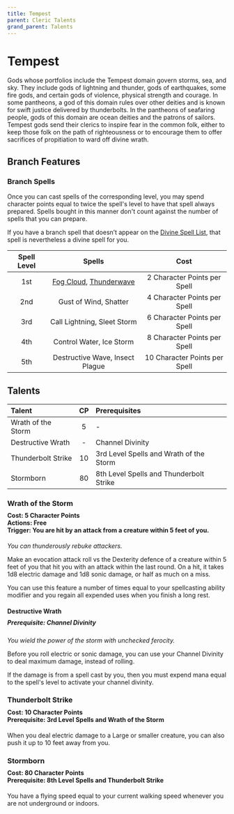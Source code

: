 ```yaml
---
title: Tempest
parent: Cleric Talents
grand_parent: Talents
---
```


# Tempest
Gods whose portfolios include the Tempest domain govern storms, sea, and sky. They include gods of lightning and thunder, gods of earthquakes, some fire gods, and certain gods of violence, physical strength and courage. In some pantheons, a god of this domain rules over other deities and is known for swift justice delivered by thunderbolts. In the pantheons of seafaring people, gods of this domain are ocean deities and the patrons of sailors. Tempest gods send their clerics to inspire fear in the common folk, either to keep those folk on the path of righteousness or to encourage them to offer sacrifices of propitiation to ward off divine wrath.

## Branch Features

### Branch Spells
Once you can cast spells of the corresponding level, you may spend character points equal to twice the spell's level to have that spell always prepared. Spells bought in this manner don't count against the number of spells that you can prepare.
 
If you have a branch spell that doesn’t appear on the [Divine Spell List](https://stormchaserroleplaying.com/stormchaserRPG/Spells/Lists/Divine/), that spell is nevertheless a divine spell for you.
 
| Spell Level | Spells | Cost |
|:-----------:|:------:|:----:|
| 1st | [Fog Cloud](https://stormchaserroleplaying.com/stormchaserRPG/Spells/1/Conjuration/#fog-cloud), [Thunderwave](https://stormchaserroleplaying.com/stormchaserRPG/Spells/1/Evocation/#thunderwave) | 2 Character Points per Spell |
| 2nd | Gust of Wind, Shatter | 4 Character Points per Spell |
| 3rd | Call Lightning, Sleet Storm | 6 Character Points per Spell |
| 4th | Control Water, Ice Storm | 8 Character Points per Spell |
| 5th | Destructive Wave, Insect Plague | 10 Character Points per Spell |

## Talents

| Talent | CP | Prerequisites |
|:-------|:--:|:--------------|
| Wrath of the Storm | 5  | - |
| Destructive Wrath  | -  | Channel Divinity |
| Thunderbolt Strike | 10 | 3rd Level Spells and Wrath of the Storm |  
| Stormborn          | 80 | 8th Level Spells and Thunderbolt Strike |  

### Wrath of the Storm

<div style="margin-top:-10px;"></div>
 
#### **Cost:** 5 Character Points<br>**Actions:** Free<br>**Trigger:** You are hit by an attack from a creature within 5 feet of you.
*You can thunderously rebuke attackers.* 

Make an evocation attack roll vs the Dexterity defence of a creature within 5 feet of you that hit you with an attack within the last round. On a hit, it takes 1d8 electric damage and 1d8 sonic damage, or half as much on a miss.

You can use this feature a number of times equal to your spellcasting ability modifier and you regain all expended uses when you finish a long rest.

#### Destructive Wrath

<div style="margin-top:-10px;"></div>
 
##### **Prerequisite:** Channel Divinity
*You wield the power of the storm with unchecked ferocity.*

Before you roll electric or sonic damage, you can use your Channel Divinity to deal maximum damage, instead of rolling.

If the damage is from a spell cast by you, then you must expend mana equal to the spell's level to activate your channel divinity.

### Thunderbolt Strike

<div style="margin-top:-10px;"></div>
 
#### **Cost:** 10 Character Points<br>**Prerequisite:** 3rd Level Spells and Wrath of the Storm
When you deal electric damage to a Large or smaller creature, you can also push it up to 10 feet away from you.

### Stormborn
<div style="margin-top:-10px;"></div>
 
#### **Cost:** 80 Character Points<br>**Prerequisite:** 8th Level Spells and Thunderbolt Strike
You have a flying speed equal to your current walking speed whenever you are not underground or indoors.
